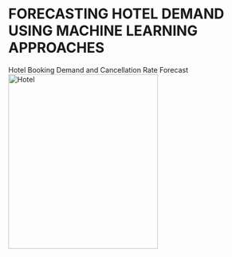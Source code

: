 # FORECASTING HOTEL DEMAND USING MACHINE LEARNING APPROACHES
Hotel Booking Demand and Cancellation Rate Forecast 
<img src= ![kevin-angelso-TArrnDJuxak-unsplash](https://user-images.githubusercontent.com/87446059/151604432-aca30c1e-fcf9-447a-a19b-ba5862775c1a.jpg) alt="Hotel" width="300" height="350">
